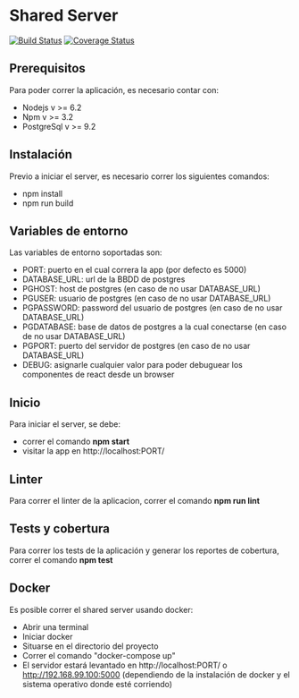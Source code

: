 # Shared Server
[![Build Status](https://travis-ci.org/zaragozamartin91/taller2SharedServer.svg?branch=master)](https://travis-ci.org/zaragozamartin91/taller2SharedServer)
<a href='https://coveralls.io/github/zaragozamartin91/taller2SharedServer?branch=master'><img src='https://coveralls.io/repos/github/zaragozamartin91/taller2SharedServer/badge.svg?branch=master' alt='Coverage Status' /></a>

## Prerequisitos
Para poder correr la aplicación, es necesario contar con:
* Nodejs v >= 6.2
* Npm v >= 3.2
* PostgreSql v >= 9.2

## Instalación
Previo a iniciar el server, es necesario correr los siguientes comandos:
* npm install
* npm run build

## Variables de entorno
Las variables de entorno soportadas son:
* PORT: puerto en el cual correra la app (por defecto es 5000)
* DATABASE_URL: url de la BBDD de postgres
* PGHOST: host de postgres (en caso de no usar DATABASE_URL)
* PGUSER: usuario de postgres (en caso de no usar DATABASE_URL)
* PGPASSWORD: password del usuario de postgres (en caso de no usar DATABASE_URL)
* PGDATABASE: base de datos de postgres a la cual conectarse (en caso de no usar DATABASE_URL)
* PGPORT: puerto del servidor de postgres (en caso de no usar DATABASE_URL)
* DEBUG: asignarle cualquier valor para poder debuguear los componentes de react desde un browser

## Inicio
Para iniciar el server, se debe:
* correr el comando **npm start**
* visitar la app en http://localhost:PORT/

## Linter
Para correr el linter de la aplicacion, correr el comando **npm run lint**

## Tests y cobertura
Para correr los tests de la aplicación y generar los reportes de cobertura, correr el comando **npm test**

## Docker
Es posible correr el shared server usando docker:
* Abrir una terminal
* Iniciar docker
* Situarse en el directorio del proyecto
* Correr el comando "docker-compose up"
* El servidor estará levantado en http://localhost:PORT/ o http://192.168.99.100:5000 (dependiendo de la instalación de docker y el sistema operativo donde esté corriendo)
